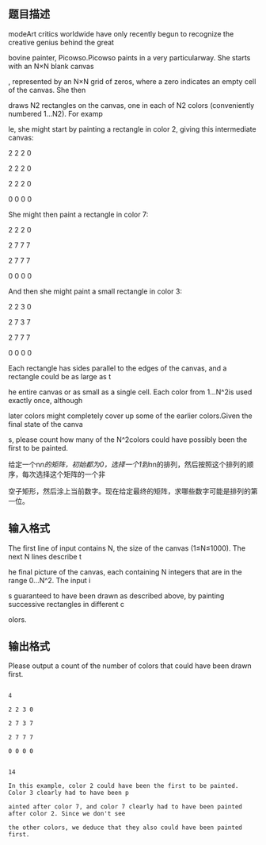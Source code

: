 ## 题目描述

<div>
 <div>
  modeArt critics worldwide have only recently begun to recognize the creative genius behind the great
 </div>
 <div>
  bovine painter, Picowso.Picowso paints in a very particularway. She starts with an N×N blank canvas
 </div>
 <div>
  , represented by an N×N grid of zeros, where a zero indicates an empty cell of the canvas. She then
 </div>
 <div>
  draws N2 rectangles on the canvas, one in each of N2 colors (conveniently numbered 1…N2). For examp
 </div>
 <div>
  le, she might start by painting a rectangle in color 2, giving this intermediate canvas:
 </div>
 <div>
  2 2 2 0 
 </div>
 <div>
  2 2 2 0 
 </div>
 <div>
  2 2 2 0 
 </div>
 <div>
  0 0 0 0
 </div>
 <div></div>
 <div>
  She might then paint a rectangle in color 7:
 </div>
 <div></div>
 <div>
  2 2 2 0 
 </div>
 <div>
  2 7 7 7 
 </div>
 <div>
  2 7 7 7 
 </div>
 <div>
  0 0 0 0
 </div>
 <div></div>
 <div>
  And then she might paint a small rectangle in color 3:
 </div>
 <div></div>
 <div>
  2 2 3 0 
 </div>
 <div>
  2 7 3 7 
 </div>
 <div>
  2 7 7 7 
 </div>
 <div>
  0 0 0 0
 </div>
 <div>
  Each rectangle has sides parallel to the edges of the canvas, and a rectangle could be as large as t
 </div>
 <div>
  he entire canvas or as small as a single cell. Each color from 1…N^2is used exactly once, although 
 </div>
 <div>
  later colors might completely cover up some of the earlier colors.Given the final state of the canva
 </div>
 <div>
  s, please count how many of the N^2colors could have possibly been the first to be painted.
 </div>
 <div>
  <div>
   给定一个n*n的矩阵，初始都为0，选择一个1到n*n的排列，然后按照这个排列的顺序，每次选择这个矩阵的一个非
  </div>
  <div>
   空子矩形，然后涂上当前数字。现在给定最终的矩阵，求哪些数字可能是排列的第一位。
  </div>
 </div>
 <div></div>
</div>
<div></div>
<p></p>

## 输入格式

<div>
 The first line of input contains N, the size of the canvas (1≤N≤1000). The next N lines describe t
</div>
<div>
 he final picture of the canvas, each containing N integers that are in the range 0…N^2. The input i
</div>
<div>
 s guaranteed to have been drawn as described above, by painting successive rectangles in different c
</div>
<div>
 olors.
</div>
<div></div>
<p></p>

## 输出格式

<div>
 Please output a count of the number of colors that could have been drawn first.
</div>
<div></div>
<p></p>

```input1
4
2 2 3 0
2 7 3 7
2 7 7 7
0 0 0 0
```
```output1
14
In this example, color 2 could have been the first to be painted. Color 3 clearly had to have been p
ainted after color 7, and color 7 clearly had to have been painted after color 2. Since we don't see
the other colors, we deduce that they also could have been painted first.
```
